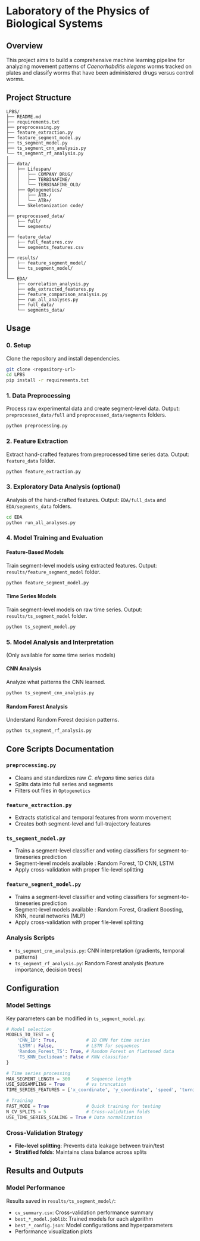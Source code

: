 # Laboratory of the Physics of Biological Systems

## Overview

This project aims to build a comprehensive machine learning pipeline for analyzing movement patterns of *Caenorhabditis elegans* worms tracked on plates and classify worms that have been administered drugs versus control worms.

## Project Structure

```
LPBS/
├── README.md
├── requirements.txt
├── preprocessing.py
├── feature_extraction.py
├── feature_segment_model.py
├── ts_segment_model.py
├── ts_segment_cnn_analysis.py
└── ts_segment_rf_analysis.py
│
├── data/
│   ├── Lifespan/
│   │   ├── COMPANY DRUG/
│   │   ├── TERBINAFINE/
│   │   └── TERBINAFINE_OLD/
│   ├── Optogenetics/
│   │   ├── ATR-/
│   │   └── ATR+/
│   └── Skeletonization code/
│
├── preprocessed_data/
│   ├── full/
│   └── segments/
│
├── feature_data/
│   ├── full_features.csv
│   └── segments_features.csv
│
├── results/
│   ├── feature_segment_model/
│   └── ts_segment_model/
│
└── EDA/
    ├── correlation_analysis.py
    ├── eda_extracted_features.py
    ├── feature_comparison_analysis.py
    ├── run_all_analyses.py
    ├── full_data/
    └── segments_data/
```

## Usage

### 0. Setup
Clone the repository and install dependencies.
```bash
git clone <repository-url>
cd LPBS
pip install -r requirements.txt
```

### 1. Data Preprocessing
Process raw experimental data and create segment-level data. Output: `preprocessed_data/full` and `preprocessed_data/segments` folders.
```bash
python preprocessing.py
```

### 2. Feature Extraction
Extract hand-crafted features from preprocessed time series data. Output: `feature_data` folder.
```bash
python feature_extraction.py
```

### 3. Exploratory Data Analysis (optional)
Analysis of the hand-crafted features. Output: `EDA/full_data` and `EDA/segments_data` folders.
```bash
cd EDA
python run_all_analyses.py
```

### 4. Model Training and Evaluation

#### Feature-Based Models
Train segment-level models using extracted features. Output: `results/feature_segment_model` folder.
```bash
python feature_segment_model.py
```

#### Time Series Models
Train segment-level models on raw time series. Output: `results/ts_segment_model` folder.
```bash
python ts_segment_model.py
```

### 5. Model Analysis and Interpretation

(Only available for some time series models)
#### CNN Analysis
Analyze what patterns the CNN learned.
```bash
python ts_segment_cnn_analysis.py
```

#### Random Forest Analysis
Understand Random Forest decision patterns.
```bash
python ts_segment_rf_analysis.py
```

## Core Scripts Documentation

### `preprocessing.py`
- Cleans and standardizes raw *C. elegans* time series data
- Splits data into full series and segments
- Filters out files in `Optogenetics`

### `feature_extraction.py`
- Extracts statistical and temporal features from worm movement
- Creates both segment-level and full-trajectory features

### `ts_segment_model.py`
- Trains a segment-level classifier and voting classifiers for segment-to-timeseries prediction
- Segment-level models available : Random Forest, 1D CNN, LSTM
- Apply cross-validation with proper file-level splitting

### `feature_segment_model.py`
- Trains a segment-level classifier and voting classifiers for segment-to-timeseries prediction
- Segment-level models available : Random Forest, Gradient Boosting, KNN, neural networks (MLP)
- Apply cross-validation with proper file-level splitting

### Analysis Scripts
- `ts_segment_cnn_analysis.py`: CNN interpretation (gradients, temporal patterns)
- `ts_segment_rf_analysis.py`: Random Forest analysis (feature importance, decision trees)

## Configuration

### Model Settings
Key parameters can be modified in `ts_segment_model.py`:
```python
# Model selection
MODELS_TO_TEST = {
    'CNN_1D': True,           # 1D CNN for time series
    'LSTM': False,            # LSTM for sequences
    'Random_Forest_TS': True, # Random Forest on flattened data
    'TS_KNN_Euclidean': False # KNN classifier
}

# Time series processing
MAX_SEGMENT_LENGTH = 300      # Sequence length
USE_SUBSAMPLING = True        # vs truncation
TIME_SERIES_FEATURES = ['x_coordinate', 'y_coordinate', 'speed', 'turning_angle']

# Training
FAST_MODE = True              # Quick training for testing
N_CV_SPLITS = 5               # Cross-validation folds
USE_TIME_SERIES_SCALING = True # Data normalization
```

### Cross-Validation Strategy
- **File-level splitting**: Prevents data leakage between train/test
- **Stratified folds**: Maintains class balance across splits

## Results and Outputs

### Model Performance
Results saved in `results/ts_segment_model/`:
- `cv_summary.csv`: Cross-validation performance summary
- `best_*_model.joblib`: Trained models for each algorithm
- `best_*_config.json`: Model configurations and hyperparameters
- Performance visualization plots